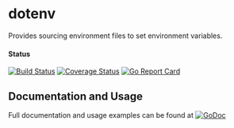 # dotenv
Provides sourcing environment files to set environment variables. 

#### Status
[![Build Status](https://travis-ci.org/gogolfing/dotenv.svg?branch=master)](https://travis-ci.org/gogolfing/dotenv)
[![Coverage Status](https://coveralls.io/repos/github/gogolfing/dotenv/badge.svg?branch=master)](https://coveralls.io/github/gogolfing/dotenv?branch=master)
[![Go Report Card](https://goreportcard.com/badge/github.com/gogolfing/dotenv)](https://goreportcard.com/report/github.com/gogolfing/dotenv)

## Documentation and Usage
Full documentation and usage examples can be found at [![GoDoc](https://godoc.org/github.com/gogolfing/dotenv?status.svg)](https://godoc.org/github.com/gogolfing/dotenv)
